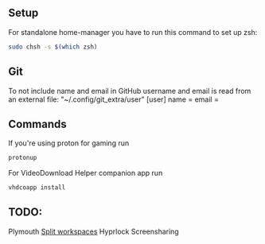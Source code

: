 ## Setup
For standalone home-manager you have to run this command to set up zsh:
```sh
sudo chsh -s $(which zsh)
```

## Git 
To not include name and email in GitHub username and email is read from an external file:
"~/.config/git_extra/user"
\[user\]
  name = <name>
  email = <email>

## Commands
If you're using proton for gaming run
```sh
protonup
```

For VideoDownload Helper companion app run
```sh
vhdcoapp install
```

## TODO:
Plymouth
[Split workspaces](https://github.com/Duckonaut/split-monitor-workspaces?tab=readme-ov-file)
Hyprlock
Screensharing

